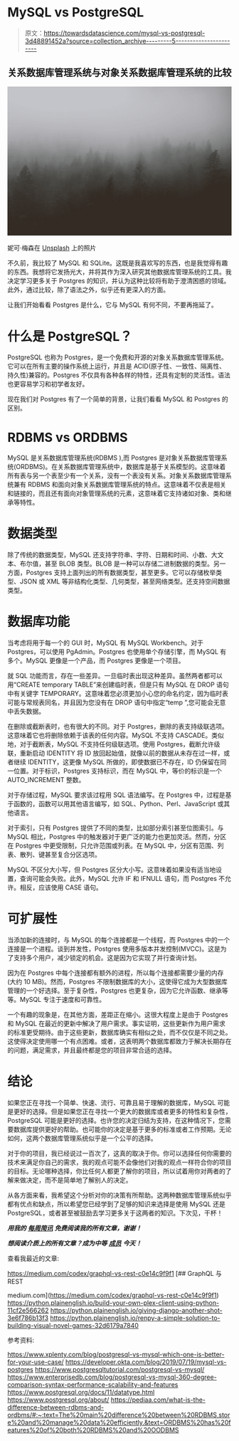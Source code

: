 # MySQL vs PostgreSQL

> 原文：<https://towardsdatascience.com/mysql-vs-postgresql-3d48891452a?source=collection_archive---------5----------------------->

## 关系数据库管理系统与对象关系数据库管理系统的比较

![](img/d86ff25b86e6bff269916f68b9331055.png)

妮可·梅森在 [Unsplash](https://unsplash.com?utm_source=medium&utm_medium=referral) 上的照片

不久前，我比较了 MySQL 和 SQLite。这既是我喜欢写的东西，也是我觉得有趣的东西。我想将它发扬光大，并将其作为深入研究其他数据库管理系统的工具。我决定学习更多关于 Postgres 的知识，并认为这种比较将有助于澄清困惑的领域。此外，通过比较，除了语法之外，似乎还有更深入的方面。

让我们开始看看 Postgres 是什么，它与 MySQL 有何不同，不要再拖延了。

# **什么是 PostgreSQL？**

PostgreSQL 也称为 Postgres，是一个免费和开源的对象关系数据库管理系统。它可以在所有主要的操作系统上运行，并且是 ACID(原子性、一致性、隔离性、持久性)兼容的。Postgres 不仅具有各种各样的特性，还具有定制的灵活性。语法也更容易学习和初学者友好。

现在我们对 Postgres 有了一个简单的背景，让我们看看 MySQL 和 Postgres 的区别。

# **RDBMS vs ORDBMS**

MySQL 是关系数据库管理系统(RDBMS ),而 Postgres 是对象关系数据库管理系统(ORDBMS)。在关系数据库管理系统中，数据库是基于关系模型的。这意味着所有表与另一个表至少有一个关系，没有一个表没有关系。对象关系数据库管理系统兼有 RDBMS 和面向对象关系数据库管理系统的特点。这意味着不仅表是相关和链接的，而且还有面向对象管理系统的元素，这意味着它支持诸如对象、类和继承等特性。

# **数据类型**

除了传统的数据类型，MySQL 还支持字符串、字符、日期和时间、小数、大文本、布尔值，甚至 BLOB 类型。BLOB 是一种可以存储二进制数据的类型。另一方面，Postgres 支持上面列出的所有数据类型，甚至更多。它可以存储枚举类型、JSON 或 XML 等非结构化类型、几何类型，甚至网络类型。还支持空间数据类型。

# **数据库功能**

当考虑将用于每一个的 GUI 时，MySQL 有 MySQL Workbench。对于 Postgres，可以使用 PgAdmin。Postgres 也使用单个存储引擎，而 MySQL 有多个。MySQL 更像是一个产品，而 Postgres 更像是一个项目。

就 SQL 功能而言，存在一些差异。一旦临时表出现这种差异。虽然两者都可以用“CREATE temporary TABLE”来创建临时表，但是只有 MySQL 在 DROP 语句中有关键字 TEMPORARY。这意味着您必须更加小心您的命名约定，因为临时表可能与常规表同名，并且因为您没有在 DROP 语句中指定“temp ”,您可能会无意中丢失数据。

在删除或截断表时，也有很大的不同。对于 Postgres，删除的表支持级联选项。这意味着它也将删除依赖于该表的任何内容。MySQL 不支持 CASCADE。类似地，对于截断表，MySQL 不支持任何级联选项。使用 Postgres，截断允许级联，重新启动 IDENTITY 将 ID 放回起始值，就像以前的数据从未存在过一样，或者继续 IDENTITY，这更像 MySQL 所做的，即使数据已不存在，ID 仍保留在同一位置。对于标识，Postgres 支持标识，而在 MySQL 中，等价的标识是一个 AUTO_INCREMENT 整数。

对于存储过程，MySQL 要求该过程用 SQL 语法编写。在 Postgres 中，过程是基于函数的，函数可以用其他语言编写，如 SQL、Python、Perl、JavaScript 或其他语言。

对于索引，只有 Postgres 提供了不同的类型，比如部分索引甚至位图索引。与 MySQL 相比，Postgres 中的触发器对于更广泛的能力也更加灵活。然而，分区在 Postgres 中更受限制，只允许范围或列表。在 MySQL 中，分区有范围、列表、散列、键甚至复合分区选项。

MySQL 不区分大小写，但 Postgres 区分大小写。这意味着如果没有适当地设置，查询可能会失败。此外，MySQL 允许 IF 和 IFNULL 语句，而 Postgres 不允许。相反，应该使用 CASE 语句。

# **可扩展性**

当添加新的连接时，与 MySQL 的每个连接都是一个线程，而 Postgres 中的一个连接是一个进程。谈到并发性，Postgres 使用多版本并发控制(MVCC)。这是为了支持多个用户，减少锁定的机会。这是因为它实现了并行查询计划。

因为在 Postgres 中每个连接都有额外的进程，所以每个连接都需要少量的内存(大约 10 MB)。然而，Postgres 不限制数据库的大小，这使得它成为大型数据库管理的一个好选择。至于复杂性，Postgres 也更复杂，因为它允许函数、继承等等。MySQL 专注于速度和可靠性。

一个有趣的现象是，在其他方面，差距正在缩小。这很大程度上是由于 Postgres 和 MySQL 在最近的更新中解决了用户需求。事实证明，这些更新作为用户需求的标准更受期待。由于这些更新，数据库确实有相似之处，而不仅仅是不同之处。这使得决定使用哪一个有点困难。或者，这表明两个数据库都致力于解决长期存在的问题，满足需求，并且最终都是您的项目非常合适的选择。

# **结论**

如果您正在寻找一个简单、快速、流行、可靠且易于理解的数据库，MySQL 可能是更好的选择。但是如果您正在寻找一个更大的数据库或者更多的特性和复杂性，PostgreSQL 可能是更好的选择。也许您的决定归结为支持，在这种情况下，您需要数据库提供更好的帮助。也可能你的决定是基于更多的标准或者工作预期。无论如何，这两个数据库管理系统似乎是一个公平的选择。

对于你的项目，我已经说过一百次了，这真的取决于你。你可以选择任何你需要的技术来满足你自己的需求，我的观点可能不会像他们对我的观点一样符合你的项目的目标。无论哪种选择，你比任何人都更了解你的项目，所以试着用你对两者的了解来做决定，而不是简单地了解别人的决定。

从各方面来看，我希望这个分析对你的决策有所帮助。这两种数据库管理系统似乎都有优点和缺点，所以希望您已经学到了足够的知识来选择是使用 MySQL 还是 PostgreSQL，或者甚至被鼓励去学习更多关于这两者的知识。下次见，干杯！

***用我的*** [***每周简讯***](https://crafty-leader-2062.ck.page/8f8bcfb181) ***免费阅读我的所有文章，谢谢！***

***想阅读介质上的所有文章？成为中等*** [***成员***](https://miketechgame.medium.com/membership) ***今天！***

查看我最近的文章:

<https://medium.com/codex/graphql-vs-rest-c0e14c9f9f1> [## GraphQL 与 REST

medium.com](https://medium.com/codex/graphql-vs-rest-c0e14c9f9f1) <https://python.plainenglish.io/build-your-own-plex-client-using-python-11cf2e566262>  </mysql-vs-sqlite-ba40997d88c5>  <https://python.plainenglish.io/giving-django-another-shot-3e6f786b13f3>  <https://python.plainenglish.io/renpy-a-simple-solution-to-building-visual-novel-games-32d6179a7840>  

参考资料:

<https://www.xplenty.com/blog/postgresql-vs-mysql-which-one-is-better-for-your-use-case/>  <https://developer.okta.com/blog/2019/07/19/mysql-vs-postgres>  <https://www.postgresqltutorial.com/postgresql-vs-mysql/>  <https://www.enterprisedb.com/blog/postgresql-vs-mysql-360-degree-comparison-syntax-performance-scalability-and-features>  <https://www.postgresql.org/docs/11/datatype.html>  <https://www.postgresql.org/about/>  <https://pediaa.com/what-is-the-difference-between-rdbms-and-ordbms/#:~:text=The%20main%20difference%20between%20RDBMS,store%20and%20manage%20data%20efficiently.&text=ORDBMS%20has%20features%20of%20both%20RDBMS%20and%20OODBMS> 